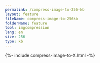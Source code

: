 ```yaml
---
permalink: /compress-image-to-256-kb
layout: feature
fileName: compress-image-to-256kb
folderName: feature
tool: imgcompression
lang: en
size: 256
type: kb
---
```


{%- include compress-image-to-X.html -%}
